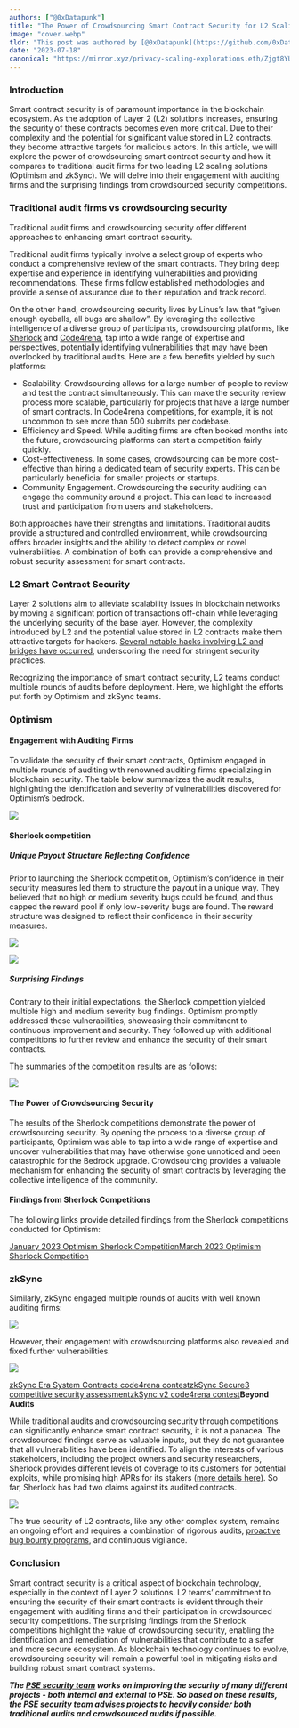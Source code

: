 ```yaml
---
authors: ["@0xDatapunk"]
title: "The Power of Crowdsourcing Smart Contract Security for L2 Scaling Solutions"
image: "cover.webp"
tldr: "This post was authored by [@0xDatapunk](https://github.com/0xDatapunk) at [PSE Security](https://github.com/privacy-scaling-explorations/security)."
date: "2023-07-18"
canonical: "https://mirror.xyz/privacy-scaling-explorations.eth/Zjgt8YUAeW8XX5-wc1f6uNI8vx-5q_qBTYR4KFRGpTE"
---
```


### Introduction

Smart contract security is of paramount importance in the blockchain ecosystem. As the adoption of Layer 2 (L2) solutions increases, ensuring the security of these contracts becomes even more critical. Due to their complexity and the potential for significant value stored in L2 contracts, they become attractive targets for malicious actors. In this article, we will explore the power of crowdsourcing smart contract security and how it compares to traditional audit firms for two leading L2 scaling solutions (Optimism and zkSync). We will delve into their engagement with auditing firms and the surprising findings from crowdsourced security competitions.

### **Traditional audit firms vs crowdsourcing security**

Traditional audit firms and crowdsourcing security offer different approaches to enhancing smart contract security.

Traditional audit firms typically involve a select group of experts who conduct a comprehensive review of the smart contracts. They bring deep expertise and experience in identifying vulnerabilities and providing recommendations. These firms follow established methodologies and provide a sense of assurance due to their reputation and track record.

On the other hand, crowdsourcing security lives by Linus’s law that “given enough eyeballs, all bugs are shallow”. By leveraging the collective intelligence of a diverse group of participants, crowdsourcing platforms, like [Sherlock](https://www.sherlock.xyz/) and [Code4rena](https://code4rena.com/), tap into a wide range of expertise and perspectives, potentially identifying vulnerabilities that may have been overlooked by traditional audits. Here are a few benefits yielded by such platforms:

- Scalability. Crowdsourcing allows for a large number of people to review and test the contract simultaneously. This can make the security review process more scalable, particularly for projects that have a large number of smart contracts. In Code4rena competitions, for example, it is not uncommon to see more than 500 submits per codebase.
- Efficiency and Speed. While auditing firms are often booked months into the future, crowdsourcing platforms can start a competition fairly quickly.
- Cost-effectiveness. In some cases, crowdsourcing can be more cost-effective than hiring a dedicated team of security experts. This can be particularly beneficial for smaller projects or startups.
- Community Engagement. Crowdsourcing the security auditing can engage the community around a project. This can lead to increased trust and participation from users and stakeholders.

Both approaches have their strengths and limitations. Traditional audits provide a structured and controlled environment, while crowdsourcing offers broader insights and the ability to detect complex or novel vulnerabilities. A combination of both can provide a comprehensive and robust security assessment for smart contracts.

### **L2 Smart Contract Security**

Layer 2 solutions aim to alleviate scalability issues in blockchain networks by moving a significant portion of transactions off-chain while leveraging the underlying security of the base layer. However, the complexity introduced by L2 and the potential value stored in L2 contracts make them attractive targets for hackers. [Several notable hacks involving L2 and bridges have occurred](https://github.com/0xDatapunk/Bridge-Bug-Tracker), underscoring the need for stringent security practices.

Recognizing the importance of smart contract security, L2 teams conduct multiple rounds of audits before deployment. Here, we highlight the efforts put forth by Optimism and zkSync teams.

### **Optimism**

#### **Engagement with Auditing Firms**

To validate the security of their smart contracts, Optimism engaged in multiple rounds of auditing with renowned auditing firms specializing in blockchain security. The table below summarizes the audit results, highlighting the identification and severity of vulnerabilities discovered for Optimism’s bedrock.

![](/articles/the-power-of-crowdsourcing-smart-contract-security-for-l2-scaling-solutions/jDof9Xq_eCuydOVO37pdW.webp)

#### **Sherlock competition**

##### **Unique Payout Structure Reflecting Confidence**

Prior to launching the Sherlock competition, Optimism’s confidence in their security measures led them to structure the payout in a unique way. They believed that no high or medium severity bugs could be found, and thus capped the reward pool if only low-severity bugs are found. The reward structure was designed to reflect their confidence in their security measures.

![](/articles/the-power-of-crowdsourcing-smart-contract-security-for-l2-scaling-solutions/LZ5X_yZmzapEe3FDBeSBs.webp)

![](/articles/the-power-of-crowdsourcing-smart-contract-security-for-l2-scaling-solutions/BCksYcQCG4bRdMNqb-nnT.webp)

##### **Surprising Findings**

Contrary to their initial expectations, the Sherlock competition yielded multiple high and medium severity bug findings. Optimism promptly addressed these vulnerabilities, showcasing their commitment to continuous improvement and security. They followed up with additional competitions to further review and enhance the security of their smart contracts.

The summaries of the competition results are as follows:

![](/articles/the-power-of-crowdsourcing-smart-contract-security-for-l2-scaling-solutions/6X1TjwgCG_RAxkoPqpt9t.webp)

#### **The Power of Crowdsourcing Security**

The results of the Sherlock competitions demonstrate the power of crowdsourcing security. By opening the process to a diverse group of participants, Optimism was able to tap into a wide range of expertise and uncover vulnerabilities that may have otherwise gone unnoticed and been catastrophic for the Bedrock upgrade. Crowdsourcing provides a valuable mechanism for enhancing the security of smart contracts by leveraging the collective intelligence of the community.

#### **Findings from Sherlock Competitions**

The following links provide detailed findings from the Sherlock competitions conducted for Optimism:

[January 2023 Optimism Sherlock Competition](https://github.com/sherlock-audit/2023-01-optimism-judging/issues)[March 2023 Optimism Sherlock Competition](https://github.com/sherlock-audit/2023-03-optimism-judging/issues)

### **zkSync**

Similarly, zkSync engaged multiple rounds of audits with well known auditing firms:

![](/articles/the-power-of-crowdsourcing-smart-contract-security-for-l2-scaling-solutions/EwlhpcaOxZXx1HwBVSrrA.webp)

However, their engagement with crowdsourcing platforms also revealed and fixed further vulnerabilities.

![](/articles/the-power-of-crowdsourcing-smart-contract-security-for-l2-scaling-solutions/dZEbDsEj5v9nEwSOjJpWL.webp)

[zkSync Era System Contracts code4rena contest](https://code4rena.com/reports/2023-03-zksync)[zkSync Secure3 competitive security assessment](https://github.com/Secure3Audit/Secure3Academy/tree/main/audit_reports/zkSync)[zkSync v2 code4rena contest](https://code4rena.com/reports/2022-10-zksync)**Beyond Audits**

While traditional audits and crowdsourcing security through competitions can significantly enhance smart contract security, it is not a panacea. The crowdsourced findings serve as valuable inputs, but they do not guarantee that all vulnerabilities have been identified. To align the interests of various stakeholders, including the project owners and security researchers, Sherlock provides different levels of coverage to its customers for potential exploits, while promising high APRs for its stakers ([more details here](https://docs.sherlock.xyz/coverage/staking-apy/overview)). So far, Sherlock has had two claims against its audited contracts.

![](/articles/the-power-of-crowdsourcing-smart-contract-security-for-l2-scaling-solutions/iLEqP8F_u_PWi4qxG7OtD.webp)

The true security of L2 contracts, like any other complex system, remains an ongoing effort and requires a combination of rigorous audits, [proactive bug bounty programs](https://immunefi.com/bounty/optimism/), and continuous vigilance.

### **Conclusion**

Smart contract security is a critical aspect of blockchain technology, especially in the context of Layer 2 solutions. L2 teams’ commitment to ensuring the security of their smart contracts is evident through their engagement with auditing firms and their participation in crowdsourced security competitions. The surprising findings from the Sherlock competitions highlight the value of crowdsourcing security, enabling the identification and remediation of vulnerabilities that contribute to a safer and more secure ecosystem. As blockchain technology continues to evolve, crowdsourcing security will remain a powerful tool in mitigating risks and building robust smart contract systems.

_**The [PSE security team](https://github.com/privacy-scaling-explorations/security) works on improving the security of many different projects - both internal and external to PSE. So based on these results, the PSE security team advises projects to heavily consider both traditional audits and crowdsourced audits if possible.**_
